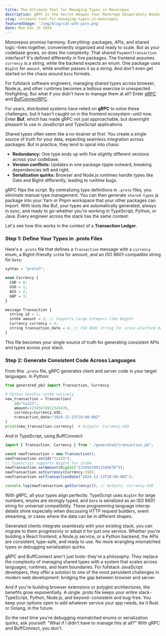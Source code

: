 ```yaml
---
title: The Ultimate Tool for Managing Types in Monorepos
description: gRPC Is the Secret Weapon Your Monorepo Desperately Needs
slug: ultimate-tool-for-managing-types-in-monorepos
featuredImage: '/img/blog/cat-wth-yarn.png'
date: Mon Dec 15 2024
---
```


Monorepos promise harmony. Everything - packages, APIs, and shared logic - lives together, conveniently organized and ready to scale. But as your codebase grows, so does the complexity. That shared `PaymentTransaction` interface? It's defined differently in five packages. The frontend assumes `currency` is a string, while the backend expects an enum. One package uses `BigInt` for `amount`, while another passes it as a string. And don't even get started on the chaos around `Date` formats.

For fullstack software engineers, managing shared types across browser, Node.js, and other runtimes becomes a tedious exercise in unexpected firefighting. But what if you didn't have to manage them at all? Enter [gRPC](http://grpc.io) and [BufConnectRPC](https://connectrpc.com/).

For years, distributed systems have relied on **gRPC** to solve these challenges, but it hasn't caught on in the frontend ecosystem - until now. Enter **Buf**, which has made gRPC not just approachable, but downright pleasant to use in JavaScript and TypeScript applications.

Shared types often seem like a no-brainer at first. You create a single source of truth for your data, expecting seamless integration across packages. But in practice, they tend to spiral into chaos:

- **Redundancy:** One type ends up with five slightly different versions across your codebase.
- **Version conflicts:** Updates in one package ripple outward, breaking dependencies left and right.
- **Serialization quirks:** Browser and Node.js runtimes handle types like Date and BigInt differently, leading to runtime bugs.

gRPC flips the script. By centralizing type definitions in `.proto` files, you eliminate manual type management. You can then generate `shared-types` js package into your Yarn or Pnpm workspace that your other packages can import. With tools like Buf, your types are automatically generated, always in sync, and ready to go-whether you're working in TypeScript, Python, or Java. Every engineer across the stack has the same context.

Let's see how this works in the context of a **Transaction Ledger**.

### Step 1: Define Your Types in .proto Files

Here's a `.proto` file that defines a `Transaction` message with a `currency` enum, a BigInt-friendly `int64` for amount, and an ISO 8601-compatible string for `Date`:

```typescript
syntax = "proto3";

enum Currency {
  CAD = 0;
  USD = 1;
  AUS = 2;
  GBP = 3;
}

message Transaction {
  string id = 1;
  int64 amount = 2; // Supports large integers like BigInt
  Currency currency = 3;
  string transaction_date = 4; // ISO 8601 string for cross-platform Date compatibility
}
```

This file becomes your single source of truth for generating consistent APIs and types across your stack.

### Step 2: Generate Consistent Code Across Languages

From this `.proto` file, gRPC generates client and server code in your target languages. In Python:

```python
from generated_pb2 import Transaction, Currency

# Python handles int64 natively
new_transaction = Transaction(
    id="tx123",
    amount=12345678912345678,
    currency=Currency.USD,
    transaction_date="2024-12-13T10:00:00Z"
)
print(new_transaction.currency)  # Outputs: Currency.USD
```

And in TypeScript, using BuffConnect:

```typescript
import { Transaction, Currency } from "./generated/transaction_pb";

const newTransaction = new Transaction();
newTransaction.setId("tx123");
// TypeScript supports BigInt for int64
newTransaction.setAmount(BigInt("12345678912345678"));
newTransaction.setCurrency(Currency.USD);
newTransaction.setTransactionDate("2024-12-13T10:00:00Z");

console.log(newTransaction.getCurrency()); // Outputs: Currency.USD
```

With gRPC, all your types align perfectly. TypeScript uses `BigInt` for large numbers, enums are strongly typed, and `Date` is serialized as an ISO 8601 string for universal compatibility. These programming language interop details shine especially when discussing HTTP request builders, event streaming, or cases where the data can be in different shapes.

Generated clients integrate seamlessly with your existing stack, you can migrate to them progressivly or adopt it for just one service. Whether you're building a React frontend, a Node.js service, or a Python backend, the APIs are consistent, type-safe, and ready to use. No more wrangling mismatched types or debugging serialization quirks.

gRPC and BuffConnect aren't just tools - they're a philosophy. They replace the complexity of managing shared types with a system that scales across languages, runtimes, and team boundaries. For fullstack JavaScript developers, they offer a solution to one of the most persistent challenges in modern web development: bridging the gap between browser and server.

And if you're building browser extensions or polyglot architectures, the benefits grow exponentially. A single .proto file keeps your entire stack - TypeScript, Python, Node.js, and beyond - consistent and bug-free. You keep your options open to add whatever service your app needs, be it Rust or Golang, in the future.

So the next time you're debugging mismatched enums or serialization quirks, ask yourself: "What if I didn't have to manage this at all?" With gRPC and BuffConnect, you don't.
